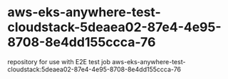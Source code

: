 # aws-eks-anywhere-test-cloudstack-5deaea02-87e4-4e95-8708-8e4dd155ccca-76
repository for use with E2E test job aws-eks-anywhere-test-cloudstack:5deaea02-87e4-4e95-8708-8e4dd155ccca-76
